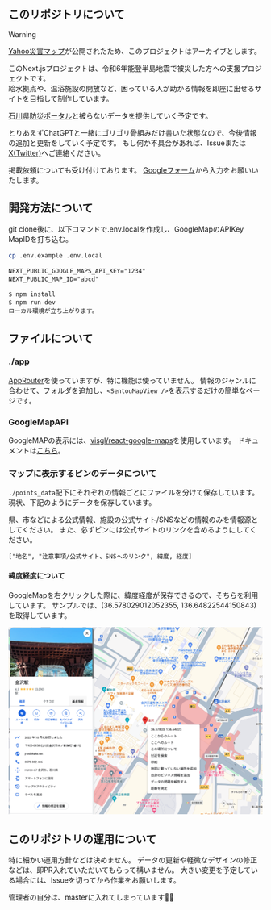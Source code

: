 ## このリポジトリについて


> [!WARNING]
> [Yahoo災害マップ](https://weather-report.yahoo.co.jp/map/?lat=36.8&lon=137.1&z=7&popup=on&dosha=on&flood=on&hazard=off&evac=on&list_view=off&p_all=on&p_report_type=flood_disaster)が公開されたため、このプロジェクトはアーカイブとします。

このNext.jsプロジェクトは、令和6年能登半島地震で被災した方への支援プロジェクトです。  
給水拠点や、温浴施設の開放など、困っている人が助かる情報を即座に出せるサイトを目指して制作しています。

[石川県防災ポータル](https://pref-ishikawa.my.salesforce-sites.com/)と被らないデータを提供していく予定です。


とりあえずChatGPTと一緒にゴリゴリ骨組みだけ書いた状態なので、今後情報の追加と更新をしていく予定です。
もし何か不具合があれば、Issueまたは[X(Twitter)](https://twitter.com/t0m0120)へご連絡ください。

掲載依頼についても受け付けております。
[Googleフォーム](https://forms.gle/gEsLfsiKgKFCByfs7)から入力をお願いいたします。


## 開発方法について

git clone後に、以下コマンドで.env.localを作成し、GoogleMapのAPIKey MapIDを打ち込む。

```sh
cp .env.example .env.local
```

```.env.local 
NEXT_PUBLIC_GOOGLE_MAPS_API_KEY="1234"
NEXT_PUBLIC_MAP_ID="abcd"
```

```sh
$ npm install
$ npm run dev
ローカル環境が立ち上がります。
```

## ファイルについて

### ./app

[AppRouter](https://nextjs.org/docs/app)を使っていますが、特に機能は使っていません。
情報のジャンルに合わせて、フォルダを追加し、`<SentouMapView />`を表示するだけの簡単なページです。

### GoogleMapAPI

GoogleMAPの表示には、[visgl/react-google-maps](https://github.com/visgl/react-google-maps)を使用しています。
ドキュメントは[こちら](https://visgl.github.io/react-google-maps/)。

### マップに表示するピンのデータについて

`./points_data`配下にそれぞれの情報ごとにファイルを分けて保存しています。
現状、下記のようにデータを保存しています。

県、市などによる公式情報、施設の公式サイト/SNSなどの情報のみを情報源としてください。
また、必ずピンには公式サイトのリンクを含めるようにしてください。

```
["地名", "注意事項/公式サイト、SNSへのリンク", 緯度, 経度]
```

####  緯度経度について

GoogleMapを右クリックした際に、緯度経度が保存できるので、そちらを利用しています。
サンプルでは、(36.578029012052355, 136.64822544150843)を取得しています。

![GoogleMapの緯度経度取得画面](./public/readme/googlemap.png)


## このリポジトリの運用について

特に細かい運用方針などは決めません。
データの更新や軽微なデザインの修正などは、即PR入れていただいてもらって構いません。
大きい変更を予定している場合には、Issueを切ってから作業をお願いします。

管理者の自分は、masterに入れてしまっています🙇‍♂